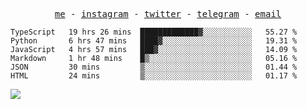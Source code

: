 <!--
### Hey there!<img src="https://raw.githubusercontent.com/MartinHeinz/MartinHeinz/master/wave.gif" width="30px">


[![Gmail](https://img.shields.io/badge/-EMAIL-D14836?style=for-the-badge&logo=gmail&logoColor=white)](mailto:chester.htooaunglinn@gmail.com)
[![facebook](https://img.shields.io/badge/-FACEBOOK-0077B5?style=for-the-badge&logo=facebook&logoColor=white)](https://www.facebook.com/chester.ll.hal)

### My weapons 🔫

<span><img alt="JavaScript" src="https://img.shields.io/badge/javascript%20-%23323330.svg?&style=for-the-badge&logo=javascript&logoColor=%23F7DF1E"/></span>
<span><img alt="Python" src="https://img.shields.io/badge/python%20-%2314354C.svg?&style=for-the-badge&logo=python&logoColor=white"/></span>
<span><img alt="React" src="https://img.shields.io/badge/react%20-%2320232a.svg?&style=for-the-badge&logo=react&logoColor=%2361DAFB"/></span>
<span><img alt="Redux" src="https://img.shields.io/badge/redux%20-%23593d88.svg?&style=for-the-badge&logo=redux&logoColor=white"/></span>

### Other technologies that I'm familiar with 

<span><img alt="Git" src="https://img.shields.io/badge/git%20-%23F05033.svg?&style=for-the-badge&logo=git&logoColor=white"/></span>
<span><img alt="Jupyter" src="https://img.shields.io/badge/Jupyter%20-%23F37626.svg?&style=for-the-badge&logo=Jupyter&logoColor=white" /></span>
<span><img alt="Firebase" src="https://img.shields.io/badge/firebase%20-%23039BE5.svg?&style=for-the-badge&logo=firebase"/></span>
<span><img alt="Material UI" src="https://img.shields.io/badge/material%20ui%20-%230081CB.svg?&style=for-the-badge&logo=material-ui&logoColor=white"/></span>

### Some of my active projects 

Recipe app is not live but you can check the github repo.

[![Weather App](<https://img.shields.io/badge/-Weather app -444444?style=flat>)](https://getmeweather.netlify.app/)
[![Amazon Clone](<https://img.shields.io/badge/-Amazon Clone -444444?style=flat>)](https://clone-45d27.web.app/)
[![Coders Hub](<https://img.shields.io/badge/-Coders Hub -444444?style=flat>)](https://coders-hub.netlify.app/)
[![Recipe App](<https://img.shields.io/badge/-Recipe App -444444?style=flat>)](https://github.com/halchester/Recipe-App)
[![Markdown Renderer](<https://img.shields.io/badge/-Markdown Renderer -444444?style=flat>)](https://markdown-renderer.netlify.app/)
[![Check your git](<https://img.shields.io/badge/-Github info -444444?style=flat>)](https://checkyourgit.netlify.app/)
-->

<p align='center'>
  <samp>
    <a href="https://halchester.dev">me</a> -
    <a href="https://www.instagram.com/hal_chester/">instagram</a> -
    <a href="https://twitter.com/halChester02">twitter</a> -
    <a href="https://t.me/chester22222">telegram</a> -
    <a href="mailto:chester.htooaunglinn@gmail.com">email</a>
    </smap>
</p>

<!--START_SECTION:waka-->

```text
TypeScript   19 hrs 26 mins  █████████████▓░░░░░░░░░░░   55.27 %
Python       6 hrs 47 mins   ████▓░░░░░░░░░░░░░░░░░░░░   19.31 %
JavaScript   4 hrs 57 mins   ███▓░░░░░░░░░░░░░░░░░░░░░   14.09 %
Markdown     1 hr 48 mins    █▒░░░░░░░░░░░░░░░░░░░░░░░   05.16 %
JSON         30 mins         ▒░░░░░░░░░░░░░░░░░░░░░░░░   01.44 %
HTML         24 mins         ▒░░░░░░░░░░░░░░░░░░░░░░░░   01.17 %
```

<!--END_SECTION:waka-->

![](https://komarev.com/ghpvc/?username=halchester&color=blueviolet&label=Profile+Views)
